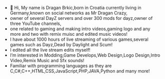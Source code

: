 - 👋 Hi, My name is Dragan Brkic,born in Croatia currently living in Germany,known on social networks as Mr Dragan Crazy,
- owner of several DayZ servers and over 300 mods for dayz,owner of three YouTube channels,
- one related to gaming and making intro videos,gaming logo and any more and two with remix muisc and edited music videos!
- I have about 1000 hours of live streaming of various games,several games such as Dayz,Dead by Daylight and Scum!
- I edited all the live stream edits myself!
- I’m interested in Modding,Game Develops,Web Design,Logo Design,Intro Video,Remix Music and Sfx sounds!
- Familiar with programming languages ​​as they are C,C#,C++,HTML,CSS,JavaScript,PHP,JAVA,Python and many more!

